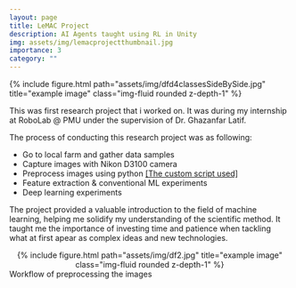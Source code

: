 ```yaml
---
layout: page
title: LeMAC Project
description: AI Agents taught using RL in Unity
img: assets/img/lemacprojectthumbnail.jpg
importance: 3
category: ""
---
```


<div class="row">
    <div class="col-sm mt-3 mt-md-0">
        {% include figure.html path="assets/img/dfd4classesSideBySide.jpg" title="example image" class="img-fluid rounded z-depth-1" %}
    </div>
</div>


<p>This was first research project that i worked on. It was during my internship at RoboLab @ PMU under the supervision of Dr. Ghazanfar Latif.
</p>
The process of conducting this research project was as following:

- Go to local farm and gather data samples
- Capture images with Nikon D3100 camera
- Preprocess images using python [[The custom script used]](https://github.com/KhalidAlnujaidi/Region-of-interest-Extractor)
- Feature extraction & conventional ML experiments
- Deep learning experiments


<p>The project provided a valuable introduction to the field of machine learning, helping me solidify my understanding of the scientific method. It taught me the importance of investing time and patience when tackling what at first apear as complex ideas and new technologies.</p>

<center>
<div class="row">
    <div class="col-sm mt-3 mt-md-0">
        {% include figure.html path="assets/img/df2.jpg" title="example image" class="img-fluid rounded z-depth-1" %}
    </div>
</div>
</center>
<div class="caption">
    Workflow of preprocessing the images 
</div>

